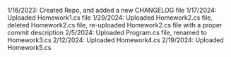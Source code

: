 1/16/2023: Created Repo, and added a new CHANGELOG file
1/17/2024: Uploaded Homework1.cs file
1/29/2024: Uploaded Homework2.cs file, deleted Homework2.cs file, re-uploaded Homework2.cs file with a proper commit description
2/5/2024: Uploaded Program.cs file, renamed to Homework3.cs
2/12/2024: Uploaded Homework4.cs
2/19/2024: Uploaded Homework5.cs
